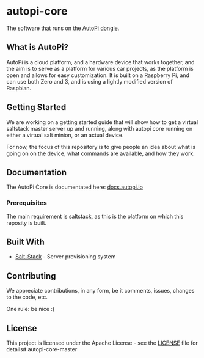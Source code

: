 # autopi-core

The software that runs on the [AutoPi dongle](https://autopi.io).

## What is AutoPi?
AutoPi is a cloud platform, and a hardware device that works together, and the aim is to serve as a platform for various car projects, as the platform is open and allows for easy customization. It is built on a Raspberry Pi, and can use both Zero and 3, and is using a lightly modified version of Raspbian.

## Getting Started

We are working on a getting started guide that will show how to get a virtual saltstack master server up and running, along with autopi core running on either a virtual salt minion, or an actual device.

For now, the focus of this repository is to give people an idea about what is going on on the device, what commands are available, and how they work.

## Documentation

The AutoPi Core is documentated here: [docs.autopi.io](http://docs.autopi.io)

### Prerequisites

The main requirement is saltstack, as this is the platform on which this reposity is built.

## Built With

* [Salt-Stack](https://www.saltstack.com) - Server provisioning system

## Contributing

We appreciate contributions, in any form, be it comments, issues, changes to the code, etc.

One rule: be nice :)

## License

This project is licensed under the Apache License - see the [LICENSE](LICENSE) file for details# autopi-core-master
